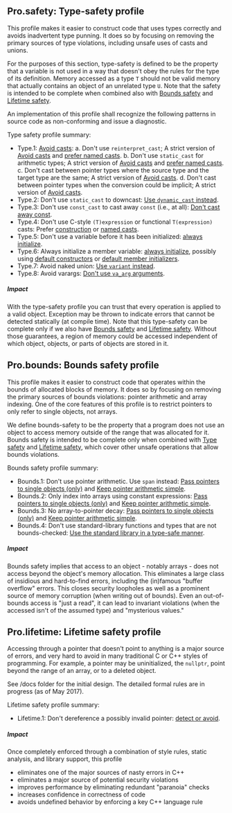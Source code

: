 ## <a name="SS-type"></a>Pro.safety: Type-safety profile

This profile makes it easier to construct code that uses types correctly and avoids inadvertent type punning.
It does so by focusing on removing the primary sources of type violations, including unsafe uses of casts and unions.

For the purposes of this section,
type-safety is defined to be the property that a variable is not used in a way that doesn't obey the rules for the type of its definition.
Memory accessed as a type `T` should not be valid memory that actually contains an object of an unrelated type `U`.
Note that the safety is intended to be complete when combined also with [Bounds safety](21_Pro_Profiles.md#SS-bounds) and [Lifetime safety](21_Pro_Profiles.md#SS-lifetime).

An implementation of this profile shall recognize the following patterns in source code as non-conforming and issue a diagnostic.

Type safety profile summary:

* <a name="Pro-type-avoidcasts"></a>Type.1: [Avoid casts](09_ES_Expressions_and_statements.md#Res-casts):
<a name="Pro-type-reinterpretcast">a. </a>Don't use `reinterpret_cast`; A strict version of [Avoid casts](09_ES_Expressions_and_statements.md#Res-casts) and [prefer named casts](09_ES_Expressions_and_statements.md#Res-casts-named).
<a name="Pro-type-arithmeticcast">b. </a>Don't use `static_cast` for arithmetic types; A strict version of [Avoid casts](09_ES_Expressions_and_statements.md#Res-casts) and [prefer named casts](09_ES_Expressions_and_statements.md#Res-casts-named).
<a name="Pro-type-identitycast">c. </a>Don't cast between pointer types where the source type and the target type are the same; A strict version of [Avoid casts](09_ES_Expressions_and_statements.md#Res-casts).
<a name="Pro-type-implicitpointercast">d. </a>Don't cast between pointer types when the conversion could be implicit; A strict version of [Avoid casts](09_ES_Expressions_and_statements.md#Res-casts).
* <a name="Pro-type-downcast"></a>Type.2: Don't use `static_cast` to downcast:
[Use `dynamic_cast` instead](06_C_Classes_and_class_hierarchies.md#Rh-dynamic_cast).
* <a name="Pro-type-constcast"></a>Type.3: Don't use `const_cast` to cast away `const` (i.e., at all):
[Don't cast away const](09_ES_Expressions_and_statements.md#Res-casts-const).
* <a name="Pro-type-cstylecast"></a>Type.4: Don't use C-style `(T)expression` or functional `T(expression)` casts:
Prefer [construction](09_ES_Expressions_and_statements.md#Res-construct) or [named casts](#Res-cast-named).
* <a name="Pro-type-init"></a>Type.5: Don't use a variable before it has been initialized:
[always initialize](09_ES_Expressions_and_statements.md#Res-always).
* <a name="Pro-type-memberinit"></a>Type.6: Always initialize a member variable:
[always initialize](09_ES_Expressions_and_statements.md#Res-always),
possibly using [default constructors](06_C_Classes_and_class_hierarchies.md#Rc-default0) or
[default member initializers](#Rc-in-class-initializers).
* <a name="Pro-type-unon"></a>Type.7: Avoid naked union:
[Use `variant` instead](06_C_Classes_and_class_hierarchies.md#Ru-naked).
* <a name="Pro-type-varargs"></a>Type.8: Avoid varargs:
[Don't use `va_arg` arguments](05_F_Functions.md#F-varargs).

##### Impact

With the type-safety profile you can trust that every operation is applied to a valid object.
Exception may be thrown to indicate errors that cannot be detected statically (at compile time).
Note that this type-safety can be complete only if we also have [Bounds safety](21_Pro_Profiles.md#SS-bounds) and [Lifetime safety](21_Pro_Profiles.md#SS-lifetime).
Without those guarantees, a region of memory could be accessed independent of which object, objects, or parts of objects are stored in it.


## <a name="SS-bounds"></a>Pro.bounds: Bounds safety profile

This profile makes it easier to construct code that operates within the bounds of allocated blocks of memory.
It does so by focusing on removing the primary sources of bounds violations: pointer arithmetic and array indexing.
One of the core features of this profile is to restrict pointers to only refer to single objects, not arrays.

We define bounds-safety to be the property that a program does not use an object to access memory outside of the range that was allocated for it.
Bounds safety is intended to be complete only when combined with [Type safety](21_Pro_Profiles.md#SS-type) and [Lifetime safety](21_Pro_Profiles.md#SS-lifetime),
which cover other unsafe operations that allow bounds violations.

Bounds safety profile summary:

* <a href="Pro-bounds-arithmetic"></a>Bounds.1: Don't use pointer arithmetic. Use `span` instead:
[Pass pointers to single objects (only)](04_I_Interfaces.md#Ri-array) and [Keep pointer arithmetic simple](#Res-simple).
* <a href="Pro-bounds-arrayindex"></a>Bounds.2: Only index into arrays using constant expressions:
[Pass pointers to single objects (only)](04_I_Interfaces.md#Ri-array) and [Keep pointer arithmetic simple](#Res-simple).
* <a href="Pro-bounds-decay"></a>Bounds.3: No array-to-pointer decay:
[Pass pointers to single objects (only)](04_I_Interfaces.md#Ri-array) and [Keep pointer arithmetic simple](#Res-simple).
* <a href="Pro-bounds-stdlib"></a>Bounds.4: Don't use standard-library functions and types that are not bounds-checked:
[Use the standard library in a type-safe manner](17_SL_The_Standard_Library.md#Rsl-bounds).

##### Impact

Bounds safety implies that access to an object - notably arrays - does not access beyond the object's memory allocation.
This eliminates a large class of insidious and hard-to-find errors, including the (in)famous "buffer overflow" errors.
This closes security loopholes as well as a prominent source of memory corruption (when writing out of bounds).
Even an out-of-bounds access is "just a read", it can lead to invariant violations (when the accessed isn't of the assumed type)
and "mysterious values."


## <a name="SS-lifetime"></a>Pro.lifetime: Lifetime safety profile

Accessing through a pointer that doesn't point to anything is a major source of errors,
and very hard to avoid in many traditional C or C++ styles of programming.
For example, a pointer may be uninitialized, the `nullptr`, point beyond the range of an array, or to a deleted object.

See /docs folder for the initial design. The detailed formal rules are in progress (as of May 2017).

Lifetime safety profile summary:

* <a href="Pro-lifetime-invalid-deref"></a>Lifetime.1: Don't dereference a possibly invalid pointer:
[detect or avoid](09_ES_Expressions_and_statements.md#Res-deref).

##### Impact

Once completely enforced through a combination of style rules, static analysis, and library support, this profile

* eliminates one of the major sources of nasty errors in C++
* eliminates a major source of potential security violations
* improves performance by eliminating redundant "paranoia" checks
* increases confidence in correctness of code
* avoids undefined behavior by enforcing a key C++ language rule


